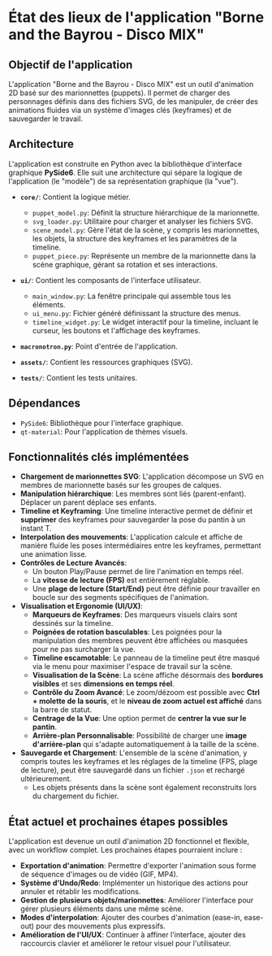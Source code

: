 # État des lieux de l'application "Borne and the Bayrou - Disco MIX"

## Objectif de l'application

L'application "Borne and the Bayrou - Disco MIX" est un outil d'animation 2D basé sur des marionnettes (puppets). Il permet de charger des personnages définis dans des fichiers SVG, de les manipuler, de créer des animations fluides via un système d'images clés (keyframes) et de sauvegarder le travail.

## Architecture

L'application est construite en Python avec la bibliothèque d'interface graphique **PySide6**. Elle suit une architecture qui sépare la logique de l'application (le "modèle") de sa représentation graphique (la "vue").

*   **`core/`**: Contient la logique métier.
    *   `puppet_model.py`: Définit la structure hiérarchique de la marionnette.
    *   `svg_loader.py`: Utilitaire pour charger et analyser les fichiers SVG.
    *   `scene_model.py`: Gère l'état de la scène, y compris les marionnettes, les objets, la structure des keyframes et les paramètres de la timeline.
    *   `puppet_piece.py`: Représente un membre de la marionnette dans la scène graphique, gérant sa rotation et ses interactions.

*   **`ui/`**: Contient les composants de l'interface utilisateur.
    *   `main_window.py`: La fenêtre principale qui assemble tous les éléments.
    *   `ui_menu.py`: Fichier généré définissant la structure des menus.
    *   `timeline_widget.py`: Le widget interactif pour la timeline, incluant le curseur, les boutons et l'affichage des keyframes.

*   **`macronotron.py`**: Point d'entrée de l'application.
*   **`assets/`**: Contient les ressources graphiques (SVG).
*   **`tests/`**: Contient les tests unitaires.

## Dépendances

*   `PySide6`: Bibliothèque pour l'interface graphique.
*   `qt-material`: Pour l'application de thèmes visuels.

## Fonctionnalités clés implémentées

*   **Chargement de marionnettes SVG**: L'application décompose un SVG en membres de marionnette basés sur les groupes de calques.
*   **Manipulation hiérarchique**: Les membres sont liés (parent-enfant). Déplacer un parent déplace ses enfants.
*   **Timeline et Keyframing**: Une timeline interactive permet de définir et **supprimer** des keyframes pour sauvegarder la pose du pantin à un instant T.
*   **Interpolation des mouvements**: L'application calcule et affiche de manière fluide les poses intermédiaires entre les keyframes, permettant une animation lisse.
*   **Contrôles de Lecture Avancés**:
    *   Un bouton Play/Pause permet de lire l'animation en temps réel.
    *   La **vitesse de lecture (FPS)** est entièrement réglable.
    *   Une **plage de lecture (Start/End)** peut être définie pour travailler en boucle sur des segments spécifiques de l'animation.
*   **Visualisation et Ergonomie (UI/UX)**:
    *   **Marqueurs de Keyframes**: Des marqueurs visuels clairs sont dessinés sur la timeline.
    *   **Poignées de rotation basculables**: Les poignées pour la manipulation des membres peuvent être affichées ou masquées pour ne pas surcharger la vue.
    *   **Timeline escamotable**: Le panneau de la timeline peut être masqué via le menu pour maximiser l'espace de travail sur la scène.
    *   **Visualisation de la Scène**: La scène affiche désormais des **bordures visibles** et ses **dimensions en temps réel**.
    *   **Contrôle du Zoom Avancé**: Le zoom/dézoom est possible avec **Ctrl + molette de la souris**, et le **niveau de zoom actuel est affiché** dans la barre de statut.
    *   **Centrage de la Vue**: Une option permet de **centrer la vue sur le pantin**.
    *   **Arrière-plan Personnalisable**: Possibilité de charger une **image d'arrière-plan** qui s'adapte automatiquement à la taille de la scène.
*   **Sauvegarde et Chargement**: L'ensemble de la scène d'animation, y compris toutes les keyframes et les réglages de la timeline (FPS, plage de lecture), peut être sauvegardé dans un fichier `.json` et rechargé ultérieurement.
    *   Les objets présents dans la scène sont également reconstruits lors du chargement du fichier.

## État actuel et prochaines étapes possibles

L'application est devenue un outil d'animation 2D fonctionnel et flexible, avec un workflow complet. Les prochaines étapes pourraient inclure :

*   **Exportation d'animation**: Permettre d'exporter l'animation sous forme de séquence d'images ou de vidéo (GIF, MP4).
*   **Système d'Undo/Redo**: Implémenter un historique des actions pour annuler et rétablir les modifications.
*   **Gestion de plusieurs objets/marionnettes**: Améliorer l'interface pour gérer plusieurs éléments dans une même scène.
*   **Modes d'interpolation**: Ajouter des courbes d'animation (ease-in, ease-out) pour des mouvements plus expressifs.
*   **Amélioration de l'UI/UX**: Continuer à affiner l'interface, ajouter des raccourcis clavier et améliorer le retour visuel pour l'utilisateur.

